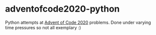 # adventofcode2020-python
Python attempts at [Advent of Code 2020](https://adventofcode.com) problems.
Done under varying time pressures so not all exemplary :)
